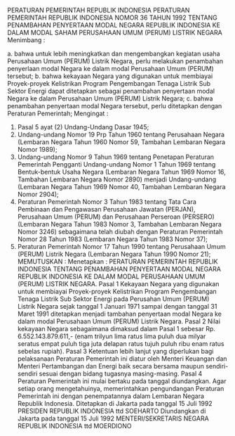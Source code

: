  PERATURAN PEMERINTAH REPUBLIK INDONESIA PERATURAN PEMERINTAH REPUBLIK INDONESIA NOMOR 36 TAHUN 1992 TENTANG PENAMBAHAN PENYERTAAN MODAL NEGARA REPUBLIK INDONESIA KE DALAM MODAL SAHAM PERUSAHAAN UMUM (PERUM) LISTRIK NEGARA
Menimbang :

a. bahwa untuk lebih meningkatkan dan mengembangkan kegiatan usaha Perusahaan Umum (PERUM) Listrik Negara, perlu melakukan penambahan penyerlaan modal Negara ke dalam modal Perusahaan Umum (PERUM) tersebut;
b. bahwa kekayaan Negara yang digunakan untuk membiayai Proyek-proyek Kelistrikan Program Pengembangan Tenaga Listrik Sub Sektor Energi dapat ditetapkan sebagai penambahan penyertaan modal Negara ke dalam Perusahaan Umum (PERUM) Listrik Negara;
c. bahwa penambahan penyertaan modal Negara tersebut, perlu ditetapkan dengan Peraturan Pemerintah;
Mengingat :

1. Pasal 5 ayat (2) Undang-Undang Dasar 1945;
2. Undang-undang Nomor 19 Prp Tahun 1960 tentang Perusahaan Negara (Lembaran Negara Tahun 1960 Nomor 59, Tambahan Lembaran Negara Nomor 1989);
3. Undang-undang Nomor 9 Tahun 1969 tentang Penetapan Peraturan Pemerintah Pengganti Undang-undang Nomor 1 Tahun 1969 tentang Bentuk-bentuk Usaha Negara (Lembaran Negara Tahun 1969 Nomor 16, Tambahan Lembaran Negara Nomor 2890) menjadi Undang-undang (Lembaran Negara Tahun 1969 Nomor 40, Tambahan Lembaran Negara Nomor 2904);
4. Peraturan Pemerintah Nomor 3 Tahun 1983 tentang Tata Cara Pembinaan dan Pengawasan Perusahaan Jawatan (PERJAN), Perusahaan Umum (PERUM) dan Perusahaan Perseroan (PERSERO) (Lembaran Negara Tahun 1983 Nomor 3, Tambahan Lembaran Negara Nomor 3246) sebagaimana telah diubah dengan Peraturan Pemerintah Nomor 28 Tahun 1983 (Lembaran Negara Tahun 1983 Nomor 37);
5. Peraturan Pemerintah Nomor 17 Tahun 1990 tentang Perusahaan Umum (PERUM) Listrik Negara (Lembaran Negara Tahun 1990 Nomor 21);
MEMUTUSKAN :
 Menetapkan : PERATURAN PEMERINTAH REPUBLIK INDONESIA TENTANG PENAMBAHAN PENYERTAAN MODAL NEGARA REPUBLIK INDONESIA KE DALAM MODAL PERUSAHAAN UMUM (PERUM) LISTRIK NEGARA.
Pasal 1
Kekayaan Negara yang digunakan untuk membiayai Proyek-proyek Kelistrikan Program Pengembangan Tenaga Listrik Sub Sektor Energi pada Perusahan Umum (PERUM) Listrik Negara sejak tanggal 1 Januari 1971 sampai dengan tanggal 31 Maret 1991 ditetapkan menjadi tambahan penyertaan modal Negara ke dalam modal Perusahaan Umum (PERUM) Listrik Negara.
Pasal 2
Nilai kekayaan Negara sebagaimana dimaksud dalam Pasal 1 sebesar Rp. 6.552.143.879.611,- (enam trilyun lima ratus lima puluh dua milyar seratus empat puluh tiga juta delapan ratus tujuh puluh ribu enam ratus sebelas rupiah).
Pasal 3
Ketentuan lebih lanjut yang diperlukan bagi pelaksanaan Peraturan Pemerintah ini diatur oleh Menteri Keuangan dan Menteri Pertambangan dan Energi baik secara bersama maupun sendiri-sendiri sesuai dengan bidang tugasnya masing-masing.
Pasal 4
Peraturan Pemerintah ini mulai bertaku pada tanggal diundangkan. Agar setiap orang mengetahuinya, memerintahkan pengundangan Peraturan Pemerintah ini dengan penempatannya dalam Lembaran Negara Republik Indonesia. Ditetapkan di Jakarta pada tanggal 15 Juli 1992 PRESIDEN REPUBLIK INDONESIA ttd SOEHARTO Diundangkan di Jakarta pada tanggal 15 Juli 1992 MENTERI/SEKRETARIS NEGARA REPUBLIK INDONESIA ttd MOERDIONO